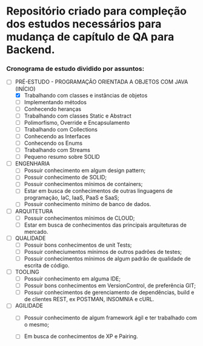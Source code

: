 # Repositório criado para compleção dos estudos necessários para mudança de capítulo de QA para Backend.
 
### Cronograma de estudo dividido por assuntos:

- [ ] PRÉ-ESTUDO - PROGRAMAÇÃO ORIENTADA A OBJETOS COM JAVA (INÍCIO)
    - [x] Trabalhando com classes e instâncias de objetos
    - [ ] Implementando métodos
    - [ ] Conhecendo heranças
    - [ ] Trabalhando com classes Static e Abstract
    - [ ] Polimorfismo, Override e Encapsulamento
    - [ ] Trabalhando com Collections
    - [ ] Conhecendo as Interfaces
    - [ ] Conhecendo os Enums
    - [ ] Trabalhando com Streams
    - [ ] Pequeno resumo sobre SOLID

- [ ] ENGENHARIA
    - [ ] Possuir conhecimento em algum design pattern;
    - [ ] Possuir conhecimento de SOLID;
    - [ ] Possuir conhecimentos mínimos de containers;
    - [ ] Estar em busca de conhecimentos de outras linguagens de programação, IaC, IaaS, PaaS e SaaS;
    - [ ] Possuir conhecimento mínimo de banco de dados.

- [ ] ARQUITETURA
    - [ ] Possuir conhecimentos mínimos de CLOUD;
    - [ ] Estar em busca de conhecimentos das principais arquiteturas de mercado.

- [ ] QUALIDADE
    - [ ] Possuir bons conhecimentos de unit Tests;
    - [ ] Possuir conheciumentos mínimos de outros padrões de testes;
    - [ ] Possuir conhecimentos mínimos de algum padrão de qualidade de escrita de código.

- [ ] TOOLING
    - [ ] Possuir conhecimento em alguma IDE;
    - [ ] Possuir bons conhecimentos em VersionControl, de preferência GIT;
    - [ ] Possuir conhecimentos de gerenciamento de dependências, build e de clientes REST, ex POSTMAN, INSOMNIA e cURL.

- [ ] AGILIDADE
    - [ ] Possuir conhecimento de algum framework ágil e ter trabalhado com o mesmo;
    - [ ] Em busca de conhecimentos de XP e Pairing.

